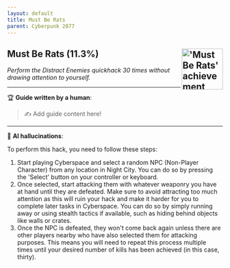 ```yaml
---
layout: default
title: Must Be Rats
parent: Cyberpunk 2077
---
```


## Must Be Rats (11.3%) <img align="right" src="https://cdn.cloudflare.steamstatic.com/steamcommunity/public/images/apps/1091500/9f6b540aa3fa924f3600afdff35a763e75454c8c.jpg" alt="'Must Be Rats' achievement icon" width="96" height="96">

_Perform the Distract Enemies quickhack 30 times without drawing attention to yourself._

---

:trophy: **Guide written by a human**:

> :writing_hand: Add guide content here!

---

:robot: **AI hallucinations**:

To perform this hack, you need to follow these steps:

1. Start playing Cyberspace and select a random NPC (Non-Player Character) from any location in Night City. You can do so by pressing the 'Select' button on your controller or keyboard.
2. Once selected, start attacking them with whatever weaponry you have at hand until they are defeated. Make sure to avoid attracting too much attention as this will ruin your hack and make it harder for you to complete later tasks in Cyberspace. You can do so by simply running away or using stealth tactics if available, such as hiding behind objects like walls or crates.
3. Once the NPC is defeated, they won't come back again unless there are other players nearby who have also selected them for attacking purposes. This means you will need to repeat this process multiple times until your desired number of kills has been achieved (in this case, thirty).
